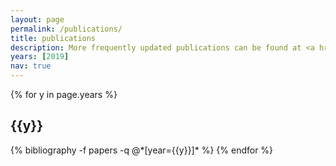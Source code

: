 ```yaml
---
layout: page
permalink: /publications/
title: publications
description: More frequently updated publications can be found at <a href="https://scholar.google.com/citations?user=opYjaesAAAAJ" target="_blank">Google Scholar</a>. 
years: [2019]
nav: true
---
```


<div class="publications">

{% for y in page.years %}
  <h2 class="year">{{y}}</h2>
  {% bibliography -f papers -q @*[year={{y}}]* %}
{% endfor %}

</div>
